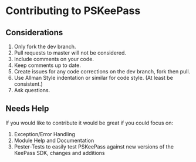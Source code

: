 # Contributing to PSKeePass

## Considerations

1. Only fork the dev branch.
2. Pull requests to master will not be considered.
3. Include comments on your code.
4. Keep comments up to date.
5. Create issues for any code corrections on the dev branch, fork then pull.
6. Use Allman Style indentation or similar for code style. (At least be consistent.)
7. Ask questions.

## Needs Help

If you would like to contribute it would be great if you could focus on:

1. Exception/Error Handling
2. Module Help and Documentation
3. Pester-Tests to easily test PSKeePass against new versions of the KeePass SDK, changes and additions
